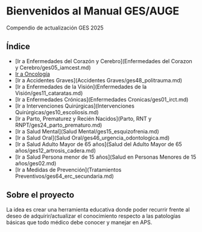 # Bienvenidos al Manual GES/AUGE

Compendio de actualización GES 2025

## Índice

* [Ir a Enfermedades del Corazón y Cerebro](Enfermedades del Corazon y Cerebro/ges05_iamcest.md)
* [Ir a Oncología](Oncologia/ges03_cacu.md)
* [Ir a Accidentes Graves](Accidentes Graves/ges48_politrauma.md)
* [Ir a Enfermedades de la Visión](Enfermedades de la Visión/ges11_cataratas.md)
* [Ir a Enfermedades Crónicas](Enfermedades Cronicas/ges01_irct.md)
* [Ir a Intervenciones Quirúrgicas](Intervenciones Quirúrgicas/ges10_escoliosis.md)
* [Ir a Parto, Prematurez y Recién Nacidos](Parto, RNT y RNPT/ges24_parto_prematuro.md)
* [Ir a Salud Mental](Salud Mental/ges15_esquizofrenia.md)
* [Ir a Salud Oral](Salud Oral/ges46_urgencia_odontologica.md)
* [Ir a Salud Adulto Mayor de 65 años](Salud del Adulto Mayor de 65 años/ges12_artrosis_cadera.md)
* [Ir a Salud Persona menor de 15 años](Salud en Personas Menores de 15 años/ges02.md)
* [Ir a Medidas de Prevención](Tratamientos Preventivos/ges64_erc_secundaria.md)

## Sobre el proyecto

La idea es crear una herramienta educativa donde poder recurrir frente al
deseo de adquirir/actualizar el conocimiento respecto a las patologías básicas
que todo médico debe conocer y manejar en APS.
